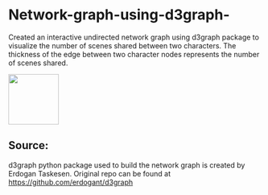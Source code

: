 # Network-graph-using-d3graph-
Created an interactive undirected network graph using d3graph package to visualize the number of scenes shared between two characters. The thickness of the edge between two character nodes represents the number of scenes shared.

<img src="C:\Users\Swarnita\Desktop\ss.png" width="100" height="100"/>

## Source:
d3graph python package used to build the network graph is created by Erdogan Taskesen. Original repo can be found at https://github.com/erdogant/d3graph
